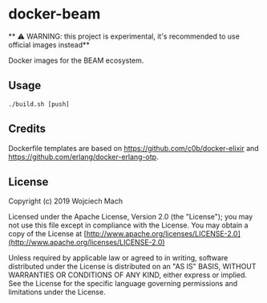 # docker-beam

** :warning: WARNING: this project is experimental, it's recommended to use official images instead**

Docker images for the BEAM ecosystem.

## Usage

    ./build.sh [push]

## Credits

Dockerfile templates are based on https://github.com/c0b/docker-elixir and
https://github.com/erlang/docker-erlang-otp.

## License

Copyright (c) 2019 Wojciech Mach

Licensed under the Apache License, Version 2.0 (the "License");
you may not use this file except in compliance with the License.
You may obtain a copy of the License at [http://www.apache.org/licenses/LICENSE-2.0](http://www.apache.org/licenses/LICENSE-2.0)

Unless required by applicable law or agreed to in writing, software
distributed under the License is distributed on an "AS IS" BASIS,
WITHOUT WARRANTIES OR CONDITIONS OF ANY KIND, either express or implied.
See the License for the specific language governing permissions and
limitations under the License.
